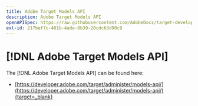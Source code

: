 ```yaml
---
title: Adobe Target Models API
description: Adobe Target Models API
openAPISpec: https://raw.githubusercontent.com/AdobeDocs/target-developers/main/src/models-api.json
exl-id: 217bef7c-401b-4ade-8b39-20cdc63d98c9
---
```

# [!DNL Adobe Target Models API]

The [!DNL Adobe Target Models API] can be found here:

* [https://developer.adobe.com/target/administer/models-api/](https://developer.adobe.com/target/administer/models-api/){target=_blank}
